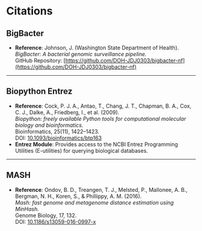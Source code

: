 # Citations

## BigBacter
- **Reference**: Johnson, J. (Washington State Department of Health).  
  *BigBacter: A bacterial genomic surveillance pipeline.*  
  GitHub Repository: [https://github.com/DOH-JDJ0303/bigbacter-nf](https://github.com/DOH-JDJ0303/bigbacter-nf)

---

## Biopython Entrez
- **Reference**: Cock, P. J. A., Antao, T., Chang, J. T., Chapman, B. A., Cox, C. J., Dalke, A., Friedberg, I., et al. (2009).  
  *Biopython: freely available Python tools for computational molecular biology and bioinformatics.*  
  Bioinformatics, 25(11), 1422–1423.  
  DOI: [10.1093/bioinformatics/btp163](https://doi.org/10.1093/bioinformatics/btp163)  
- **Entrez Module**: Provides access to the NCBI Entrez Programming Utilities (E-utilities) for querying biological databases.

---

## MASH
- **Reference**: Ondov, B. D., Treangen, T. J., Melsted, P., Mallonee, A. B., Bergman, N. H., Koren, S., & Phillippy, A. M. (2016).  
  *Mash: fast genome and metagenome distance estimation using MinHash.*  
  Genome Biology, 17, 132.  
  DOI: [10.1186/s13059-016-0997-x](https://doi.org/10.1186/s13059-016-0997-x)
